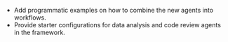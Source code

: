 - Add programmatic examples on how to combine the new agents into workflows.
- Provide starter configurations for data analysis and code review agents in the framework.

